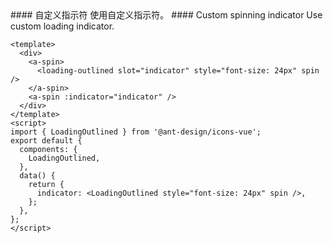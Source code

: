 <cn>
#### 自定义指示符
使用自定义指示符。
</cn>

<us>
#### Custom spinning indicator
Use custom loading indicator.
</us>

```vue
<template>
  <div>
    <a-spin>
      <loading-outlined slot="indicator" style="font-size: 24px" spin />
    </a-spin>
    <a-spin :indicator="indicator" />
  </div>
</template>
<script>
import { LoadingOutlined } from '@ant-design/icons-vue';
export default {
  components: {
    LoadingOutlined,
  },
  data() {
    return {
      indicator: <LoadingOutlined style="font-size: 24px" spin />,
    };
  },
};
</script>
```
